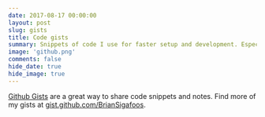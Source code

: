 ```yaml
---
date: 2017-08-17 00:00:00
layout: post
slug: gists
title: Code gists
summary: Snippets of code I use for faster setup and development. Especially useful for new projects.
image: 'github.png'
comments: false
hide_date: true
hide_image: true
---
```


[Github Gists](https://gist.github.com/) are a great way to share code snippets and notes. Find more of my gists at [gist.github.com/BrianSigafoos](https://gist.github.com/BrianSigafoos). 


<script src="https://gist.github.com/BrianSigafoos/b609b9c36c1b1fefa5431c525266e45b.js"></script>

&nbsp;

<script src="https://gist.github.com/BrianSigafoos/74cb6674ef9e5511c3b32fed92e4d708.js"></script>